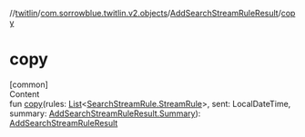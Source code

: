 //[twitlin](../../index.md)/[com.sorrowblue.twitlin.v2.objects](../index.md)/[AddSearchStreamRuleResult](index.md)/[copy](copy.md)



# copy  
[common]  
Content  
fun [copy](copy.md)(rules: [List](https://kotlinlang.org/api/latest/jvm/stdlib/kotlin.collections/-list/index.html)<[SearchStreamRule.StreamRule](../-search-stream-rule/-stream-rule/index.md)>, sent: LocalDateTime, summary: [AddSearchStreamRuleResult.Summary](-summary/index.md)): [AddSearchStreamRuleResult](index.md)  



